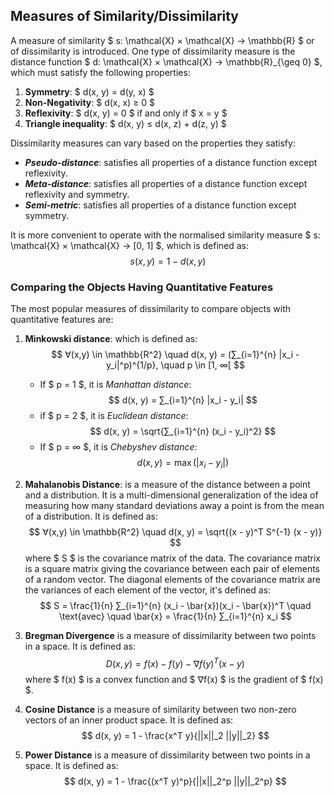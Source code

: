 ##  Measures of Similarity/Dissimilarity
A measure of similarity $ s: \mathcal{X} × \mathcal{X} → \mathbb{R} $ or of dissimilarity is introduced.
One type of dissimilarity measure is the distance function $ d: \mathcal{X} × \mathcal{X} → \mathbb{R}_{\geq 0} $, which must satisfy the following properties:
1. **Symmetry**: $ d(x, y) = d(y, x) $
2. **Non-Negativity**: $ d(x, x) ≥ 0 $
3. **Reflexivity**: $ d(x, y) = 0 $ if and only if $ x = y $
4. **Triangle inequality**: $ d(x, y) ≤ d(x, z) + d(z, y) $

Dissimilarity measures can vary based on the properties they satisfy:
- ***Pseudo-distance***: satisfies all properties of a distance function except reflexivity.
- ***Meta-distance***: satisfies all properties of a distance function except reflexivity and symmetry.
- ***Semi-metric***: satisfies all properties of a distance function except symmetry.

It is more convenient to operate with the normalised similarity measure $ s: \mathcal{X} × \mathcal{X} → [0, 1] $, which is defined as:
$$ s(x, y) = 1 - d(x, y) $$

### Comparing the Objects Having Quantitative Features
The most popular measures of dissimilarity to compare objects with quantitative features are:
1. **Minkowski distance**: which is defined as:
$$ ∀(x,y) \in \mathbb{R^2} \quad d(x, y) = (∑_{i=1}^{n} |x_i - y_i|^p)^{1/p}, \quad p \in [1,  ∞[ $$
   - If $ p = 1 $, it is *Manhattan distance*:
   $$ d(x, y) = ∑_{i=1}^{n} |x_i - y_i| $$
   - if $ p = 2 $, it is *Euclidean distance*:
   $$ d(x, y) = \sqrt{∑_{i=1}^{n} (x_i - y_i)^2} $$
   - If $ p = ∞ $, it is *Chebyshev distance*:
   $$ d(x, y) = \max(|x_i - y_i|) $$

2. **Mahalanobis Distance**: is a measure of the distance between a point and a distribution. 
It is a multi-dimensional generalization of the idea of measuring how many standard deviations away a point is from the mean of a distribution.
It is defined as:
$$ ∀(x,y) \in \mathbb{R^2} \quad d(x, y) = \sqrt{(x - y)^T S^{-1} (x - y)} $$
where $ S $ is the covariance matrix of the data.
The covariance matrix is a square matrix giving the covariance between each pair of elements of a random vector. The diagonal elements of the covariance matrix are the variances of each element of the vector, it's defined as:
$$ S = \frac{1}{n} ∑_{i=1}^{n} (x_i - \bar{x})(x_i - \bar{x})^T \quad \text{avec} \quad  \bar{x} = \frac{1}{n} ∑_{i=1}^{n} x_i $$
3.  **Bregman Divergence** is a measure of dissimilarity between two points in a space. It is defined as:
$$ D(x, y) = f(x) - f(y) - ∇f(y)^T (x - y) $$
where $ f(x) $ is a convex function and $ ∇f(x) $ is the gradient of $ f(x) $.
4. **Cosine Distance** is a measure of similarity between two non-zero vectors of an inner product space. It is defined as:
$$ d(x, y) = 1 - \frac{x^T y}{||x||_2 ||y||_2} $$
5. **Power Distance** is a measure of dissimilarity between two points in a space. It is defined as:
$$ d(x, y) = 1 - \frac{(x^T y)^p}{||x||_2^p ||y||_2^p} $$